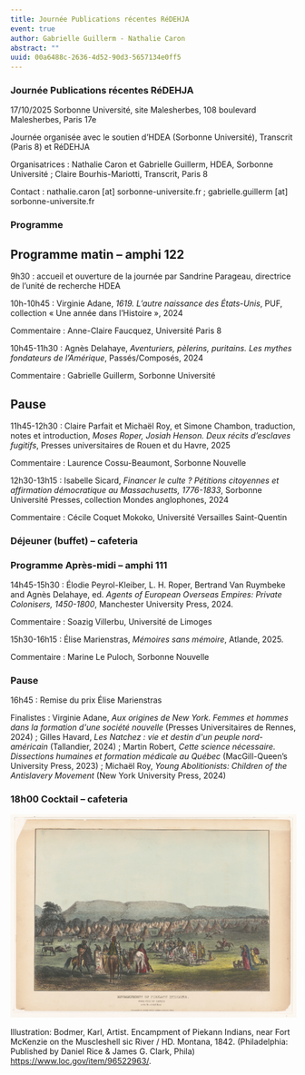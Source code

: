 ```yaml
---
title: Journée Publications récentes RéDEHJA
event: true
author: Gabrielle Guillerm - Nathalie Caron
abstract: ""
uuid: 00a6488c-2636-4d52-90d3-5657134e0ff5
---
```




### Journée Publications récentes RéDEHJA
17/10/2025
Sorbonne Université, site Malesherbes, 108 boulevard Malesherbes, Paris 17e

Journée organisée avec le soutien d’HDEA (Sorbonne Université), Transcrit (Paris 8) et RéDEHJA

Organisatrices : Nathalie Caron et Gabrielle Guillerm, HDEA, Sorbonne Université ; Claire Bourhis-Mariotti, Transcrit, Paris 8

Contact : nathalie.caron [at] sorbonne-universite.fr ; gabrielle.guillerm [at] sorbonne-universite.fr

### Programme

## Programme matin – amphi 122

9h30 : accueil et ouverture de la journée par Sandrine Parageau, directrice de l’unité de recherche HDEA


10h-10h45 : Virginie Adane, *1619. L’autre naissance des États-Unis*, PUF, collection « Une année dans l’Histoire », 2024

Commentaire : Anne-Claire Faucquez, Université Paris 8


10h45-11h30 : Agnès Delahaye, *Aventuriers, pèlerins, puritains. Les mythes fondateurs de l’Amérique*, Passés/Composés, 2024

Commentaire : Gabrielle Guillerm, Sorbonne Université

## Pause

11h45-12h30 : Claire Parfait et Michaël Roy, et Simone Chambon, traduction, notes et introduction, *Moses Roper, Josiah Henson. Deux récits d’esclaves fugitifs*, Presses universitaires de Rouen et du Havre, 2025

Commentaire : Laurence Cossu-Beaumont, Sorbonne Nouvelle


12h30-13h15 : Isabelle Sicard, *Financer le culte ? Pétitions citoyennes et affirmation démocratique au Massachusetts, 1776-1833*, Sorbonne Université Presses, collection Mondes anglophones, 2024

Commentaire : Cécile Coquet Mokoko, Université Versailles Saint-Quentin


### Déjeuner (buffet) – cafeteria


### Programme Après-midi – amphi 111

14h45-15h30 : Élodie Peyrol-Kleiber, L. H. Roper, Bertrand Van Ruymbeke and Agnès Delahaye, ed. *Agents of European Overseas Empires: Private Colonisers, 1450-1800*, Manchester University Press, 2024.

Commentaire : Soazig Villerbu, Université de Limoges


15h30-16h15 : Élise Marienstras, *Mémoires sans mémoire*, Atlande, 2025.

Commentaire : Marine Le Puloch, Sorbonne Nouvelle


### Pause

16h45 : Remise du prix Élise Marienstras

Finalistes : Virginie Adane, *Aux origines de New York. Femmes et hommes dans la formation d'une société nouvelle* (Presses Universitaires de Rennes, 2024) ; Gilles Havard, *Les Natchez : vie et destin d'un peuple nord-américain* (Tallandier, 2024) ; Martin Robert, *Cette science nécessaire. Dissections humaines et formation médicale au Québec* (MacGill-Queen’s University Press, 2023) ; Michaël Roy, *Young Abolitionists: Children of the Antislavery Movement* (New York University Press, 2024)


### 18h00 Cocktail – cafeteria


![small](JE-RED.jpg)


Illustration: Bodmer, Karl, Artist. Encampment of Piekann Indians, near Fort McKenzie on the Muscleshell sic River / HD. Montana, 1842. (Philadelphia: Published by Daniel Rice & James G. Clark, Phila) https://www.loc.gov/item/96522963/.

